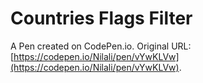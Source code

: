 # Countries Flags Filter

A Pen created on CodePen.io. Original URL: [https://codepen.io/Nilali/pen/vYwKLVw](https://codepen.io/Nilali/pen/vYwKLVw).

